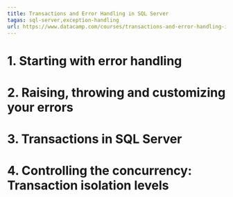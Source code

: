 ```yaml
---
title: Transactions and Error Handling in SQL Server
tagas: sql-server,exception-handling
url: https://www.datacamp.com/courses/transactions-and-error-handling-in-sql-server
---
```


# 1. Starting with error handling

# 2. Raising, throwing and customizing your errors

# 3. Transactions in SQL Server

# 4. Controlling the concurrency: Transaction isolation levels
